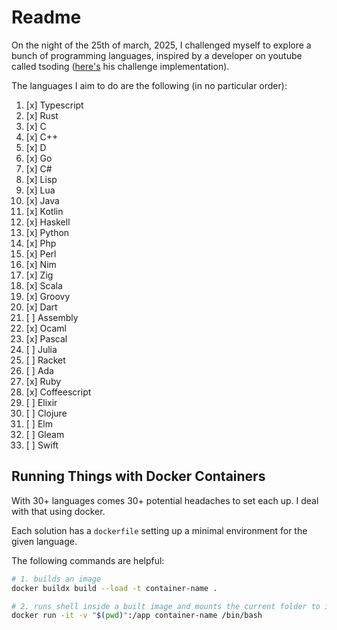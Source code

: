 # Readme

On the night of the 25th of march, 2025, I challenged myself to explore a bunch of programming
languages, inspired by a developer on youtube called tsoding ([here's](https://github.com/tsoding/aoc-2020) his challenge implementation).

The languages I aim to do are the following (in no particular order):

1. [x] Typescript
2. [x] Rust
3. [x] C
4. [x] C++
5. [x] D
6. [x] Go
7. [x] C#
8. [x] Lisp
9. [x] Lua
10. [x] Java
11. [x] Kotlin
12. [x] Haskell
13. [x] Python
14. [x] Php
15. [x] Perl
16. [x] Nim
17. [x] Zig
18. [x] Scala
19. [x] Groovy
20. [x] Dart
21. [ ] Assembly
22. [x] Ocaml
23. [x] Pascal
24. [ ] Julia
25. [ ] Racket
26. [ ] Ada
27. [x] Ruby
28. [x] Coffeescript
29. [ ] Elixir
30. [ ] Clojure
31. [ ] Elm
32. [ ] Gleam
33. [ ] Swift

## Running Things with Docker Containers

With 30+ languages comes 30+ potential headaches to set each up. I deal with that using docker.

Each solution has a `dockerfile` setting up a minimal environment for the given language.

The following commands are helpful:

```bash
# 1. builds an image
docker buildx build --load -t container-name .

# 2. runs shell inside a built image and mounts the current folder to it under /app
docker run -it -v "$(pwd)":/app container-name /bin/bash
```
